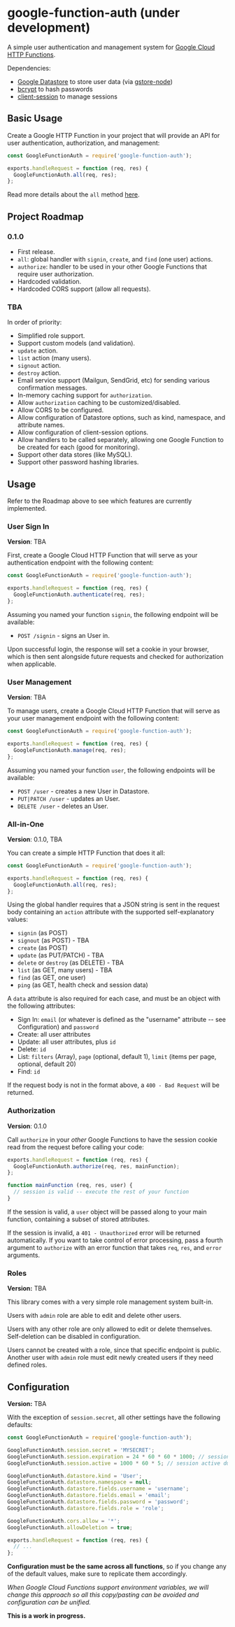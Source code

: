 # google-function-auth (under development)

A simple user authentication and management system for [Google Cloud HTTP Functions](https://cloud.google.com/functions/docs/writing/http).

Dependencies:

* [Google Datastore](https://cloud.google.com/datastore/) to store user data (via [gstore-node](https://github.com/sebelga/gstore-node))
* [bcrypt](https://github.com/kelektiv/node.bcrypt.js) to hash passwords
* [client-session](https://github.com/mozilla/node-client-sessions) to manage sessions

## Basic Usage

Create a Google HTTP Function in your project that will provide an API for user authentication, authorization, and management:

```javascript
const GoogleFunctionAuth = require('google-function-auth');

exports.handleRequest = function (req, res) {
  GoogleFunctionAuth.all(req, res);
};
```

Read more details about the `all` method [here](#all-in-one).

## Project Roadmap

### 0.1.0

* First release.
* `all`: global handler with `signin`, `create`, and `find` (one user) actions.
* `authorize`: handler to be used in your other Google Functions that require user authorization.
* Hardcoded validation.
* Hardcoded CORS support (allow all requests).

### TBA

In order of priority:

* Simplified role support.
* Support custom models (and validation).
* `update` action.
* `list` action (many users).
* `signout` action.
* `destroy` action.
* Email service support (Mailgun, SendGrid, etc) for sending various confirmation messages.
* In-memory caching support for `authorization`.
* Allow `authorization` caching to be customized/disabled.
* Allow CORS to be configured.
* Allow configuration of Datastore options, such as kind, namespace, and attribute names.
* Allow configuration of client-session options.
* Allow handlers to be called separately, allowing one Google Function to be created for each (good for monitoring).
* Support other data stores (like MySQL).
* Support other password hashing libraries.

## Usage

Refer to the Roadmap above to see which features are currently implemented.

### User Sign In

__Version__: TBA

First, create a Google Cloud HTTP Function that will serve as your authentication endpoint with the following content:

```javascript
const GoogleFunctionAuth = require('google-function-auth');

exports.handleRequest = function (req, res) {
  GoogleFunctionAuth.authenticate(req, res);
};
```

Assuming you named your function `signin`, the following endpoint will be available:

* `POST /signin` - signs an User in.

Upon successful login, the response will set a cookie in your browser, which is then sent alongside future requests and checked for authorization when applicable.

### User Management

__Version__: TBA

To manage users, create a Google Cloud HTTP Function that will serve as your user management endpoint with the following content:

```javascript
const GoogleFunctionAuth = require('google-function-auth');

exports.handleRequest = function (req, res) {
  GoogleFunctionAuth.manage(req, res);
};
```

Assuming you named your function `user`, the following endpoints will be available:

* `POST /user` - creates a new User in Datastore.
* `PUT|PATCH /user` - updates an User.
* `DELETE /user` - deletes an User.

### All-in-One

__Version__: 0.1.0, TBA

You can create a simple HTTP Function that does it all:

```javascript
const GoogleFunctionAuth = require('google-function-auth');

exports.handleRequest = function (req, res) {
  GoogleFunctionAuth.all(req, res);
};
```

Using the global handler requires that a JSON string is sent in the request body containing an `action` attribute with the supported self-explanatory values:

* `signin` (as POST)
* `signout` (as POST) - TBA
* `create` (as POST)
* `update` (as PUT/PATCH) - TBA
* `delete` or `destroy` (as DELETE) - TBA
* `list` (as GET, many users) - TBA
* `find` (as GET, one user)
* `ping` (as GET, health check and session data)

A `data` attribute is also required for each case, and must be an object with the following attributes:

* Sign In: `email` (or whatever is defined as the "username" attribute -- see Configuration) and `password`
* Create: all user attributes
* Update: all user attributes, plus `id`
* Delete: `id`
* List: `filters` (Array), `page` (optional, default 1), `limit` (items per page, optional, default 20)
* Find: `id`

If the request body is not in the format above, a `400 - Bad Request` will be returned.

### Authorization

__Version__: 0.1.0

Call `authorize` in your _other_ Google Functions to have the session cookie read from the request before calling your code:

```javascript
exports.handleRequest = function (req, res) {
  GoogleFunctionAuth.authorize(req, res, mainFunction);
};

function mainFunction (req, res, user) {
  // session is valid -- execute the rest of your function
}
```

If the session is valid, a `user` object will be passed along to your main function, containing a subset of stored attributes.

If the session is invalid, a `401 - Unauthorized` error will be returned automatically. If you want to take control of error processing, pass a fourth argument to `authorize` with an error function that takes `req`, `res`, and `error` arguments.

### Roles

__Version:__ TBA

This library comes with a very simple role management system built-in.

Users with `admin` role are able to edit and delete other users.

Users with any other role are only allowed to edit or delete themselves. Self-deletion can be disabled in configuration.

Users cannot be created with a role, since that specific endpoint is public. Another user with `admin` role must edit newly created users if they need defined roles.

## Configuration

__Version:__ TBA

With the exception of `session.secret`, all other settings have the following defaults:

```javascript
const GoogleFunctionAuth = require('google-function-auth');

GoogleFunctionAuth.session.secret = 'MYSECRET';
GoogleFunctionAuth.session.expiration = 24 * 60 * 60 * 1000; // session expiration in ms
GoogleFunctionAuth.session.active = 1000 * 60 * 5; // session active duration in ms

GoogleFunctionAuth.datastore.kind = 'User';
GoogleFunctionAuth.datastore.namespace = null;
GoogleFunctionAuth.datastore.fields.username = 'username';
GoogleFunctionAuth.datastore.fields.email = 'email';
GoogleFunctionAuth.datastore.fields.password = 'password';
GoogleFunctionAuth.datastore.fields.role = 'role';

GoogleFunctionAuth.cors.allow = '*';
GoogleFunctionAuth.allowDeletion = true;

exports.handleRequest = function (req, res) {
  // ...
};
```

__Configuration must be the same across all functions__, so if you change any of the default values, make sure to replicate them accordingly.

_When Google Cloud Functions support environment variables, we will change this approach so all this copy/pasting can be avoided and configuration can be unified._

__This is a work in progress.__
